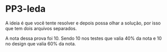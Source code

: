 # PP3-leda

A ideia é que você tente resolver e depois possa olhar a solução, por isso que tem dois arquivos separados.

A nota dessa prova foi 10. Sendo 10 nos testes que valia 40% da nota e 10 no design que valia 60% da nota.